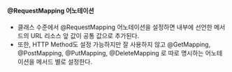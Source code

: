 #### @RequestMapping 어노테이션
- 클래스 수준에서 @RequestMapping 어노테이션을 설정하면 내부에 선언한 메서드의 URL 리소스 앞 값이 공통 값으로 추가된다.
- 또한, HTTP Method도 설정 가능하지만 잘 사용하지 않고 @GetMapping, @PostMapping, @PutMapping, @DeleteMapping 로 따로 명시하는 어노테이션을 메서드 별로 설정한다.
